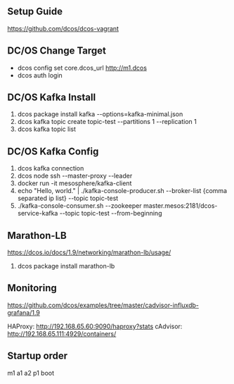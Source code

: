 ## Setup Guide
https://github.com/dcos/dcos-vagrant

## DC/OS Change Target
* dcos config set core.dcos_url http://m1.dcos
* dcos auth login

## DC/OS Kafka Install
1. dcos package install kafka --options=kafka-minimal.json
2. dcos kafka topic create topic-test --partitions 1 --replication 1
3. dcos kafka topic list

## DC/OS Kafka Config
1. dcos kafka connection
2. dcos node ssh --master-proxy --leader
3. docker run -it mesosphere/kafka-client
4. echo "Hello, world." | ./kafka-console-producer.sh --broker-list {comma separated ip list} --topic topic-test
5. ./kafka-console-consumer.sh --zookeeper master.mesos:2181/dcos-service-kafka --topic topic-test --from-beginning

## Marathon-LB
https://dcos.io/docs/1.9/networking/marathon-lb/usage/
1. dcos package install marathon-lb

## Monitoring
https://github.com/dcos/examples/tree/master/cadvisor-influxdb-grafana/1.9

HAProxy: http://192.168.65.60:9090/haproxy?stats
cAdvisor: http://192.168.65.111:4929/containers/

## Startup order
m1
a1
a2
p1
boot
